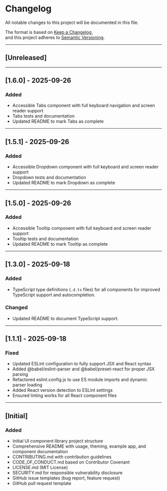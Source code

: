 # Changelog

All notable changes to this project will be documented in this file.

The format is based on [Keep a Changelog](https://keepachangelog.com/en/1.0.0/),  
and this project adheres to [Semantic Versioning](https://semver.org/spec/v2.0.0.html).

---

## [Unreleased]

<!-- Add new unreleased changes here -->

---

## [1.6.0] - 2025-09-26

### Added

- Accessible Tabs component with full keyboard navigation and screen reader support
- Tabs tests and documentation
- Updated README to mark Tabs as complete

---

## [1.5.1] - 2025-09-26

### Added

- Accessible Dropdown component with full keyboard and screen reader support
- Dropdown tests and documentation
- Updated README to mark Dropdown as complete

---

## [1.5.0] - 2025-09-26

### Added

- Accessible Tooltip component with full keyboard and screen reader support
- Tooltip tests and documentation
- Updated README to mark Tooltip as complete

---

## [1.3.0] - 2025-09-18

### Added

- TypeScript type definitions (`.d.ts` files) for all components for improved TypeScript support and autocompletion.

### Changed

- Updated README to document TypeScript support.

---

## [1.1.1] - 2025-09-18

### Fixed

- Updated ESLint configuration to fully support JSX and React syntax
- Added @babel/eslint-parser and @babel/preset-react for proper JSX parsing
- Refactored eslint.config.js to use ES module imports and dynamic parser loading
- Added React version detection to ESLint settings
- Ensured linting works for all React component files

---

## [Initial]

### Added

- Initial UI component library project structure
- Comprehensive README with usage, theming, example app, and component documentation
- CONTRIBUTING.md with contribution guidelines
- CODE_OF_CONDUCT.md based on Contributor Covenant
- LICENSE.md (MIT License)
- SECURITY.md for responsible vulnerability disclosure
- GitHub issue templates (bug report, feature request)
- GitHub pull request template

